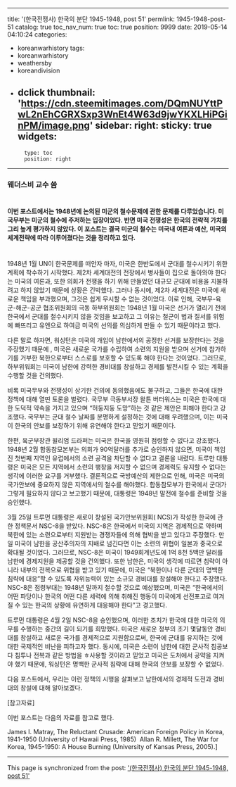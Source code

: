 
---
title: '(한국전쟁사) 한국의 분단 1945-1948, post 51'
permlink: 1945-1948-post-51
catalog: true
toc_nav_num: true
toc: true
position: 9999
date: 2019-05-14 04:10:24
categories:
- koreanwarhistory
tags:
- koreanwarhistory
- weathersby
- koreandivision
- dclick
thumbnail: 'https://cdn.steemitimages.com/DQmNUYttPwL2nEhCGRXSxp3WnEt4W63d9jwYKXLHiPGinPM/image.png'
sidebar:
    right:
        sticky: true
widgets:
    -
        type: toc
        position: right
---


### 웨더스비 교수 씀
#
#
#### 이번 포스트에서는 1948년에 논의된 미군의 철수문제에 관한 문제를 다루었습니다. 미국무부는 미군의 철수에 주저하는 입장이었다. 반면 미국 전쟁성은 한국의 전략적 가치를 그리 높게 평가하지 않았다. 이 포스트는  결국 미군의 철수는 미국내 여론과 예산, 미국의 세계전략에 따라 이루어졌다는 것을 정리하고 있다. 
#
#
1948년 1월  UN이 한국문제를  떠안자 마자, 미국은 한반도에서 군대를 철수시키기 위한 계획에 착수하기 시작했다. 제2차 세계대전의 전장에서 병사들이 집으로 돌아와야 한다는 미국의 여론과, 또한 의회가 전쟁을 하기 위해 만들었던 대규모 군대에 비용을 지불하려고 하지 않았기 때문에 상황은 긴박했다. 그러나 동시에, 제2차 세계대전은 미국에 새로운 책임을 부과했으며, 그것은 쉽게 무시할 수 없는 것이었다. 이로 인해, 국부무-육군-해군-공군 협조위원회의 극동 하부위원회는 1948년 1월 미국은 선거가 열리기 전에 한국에서 군대를 철수시키지 않을 것임을 보고하고 그 이유는 철군이 법과 질서를 위험에 빠뜨리고 유엔으로 하여금 미국의 선의를 의심하게 만들 수 있기 때문이라고 했다. 

다른 말로 하자면, 워싱턴은 미국의 개입이 남한에서의 공정한 선거를 보장한다는 것을 주장했기 때문에 , 미국은 새로운 국가를 수립하여 소련의 지원을 받으며 선거에 참가하기를 거부한 북한으로부터 스스로를 보호할 수 있도록 해야 한다는 것이었다. 그러므로, 하부위워회는 미국이 남한에 강력한     경비대를 창설하고 경제를 발전시킬 수 있는 계획을 수행할 것을 건의했다. 

비록 미국무부와 전쟁성이 상기한 건의에 동의했음에도 불구하고, 그들은 한국에 대한 정책에 대해 열띤 토론을 벌렸다. 국무부 극동부서장 왈튼 버터워스는 미국은 한국에 대한 도덕적 약속을 가지고 있으며 “허둥지둥 도망”하는 것 같은 제안은 피해야 한다고 강조했다. 국무부는 군대 철수 날짜를 분명하게 설정하는 것에 대해 우려했으며, 이는 미국이 한국의 안보를 보장하기 위해 유연해야 한다고 믿었기 때문이다. 

한편, 육군부장관 윌리엄 드라퍼는 미국은 한국을 영원히 점령할 수 없다고 강조했다. 1948년 2월 합동참모본부는 의회가 90억달러를 추가로 승인하지 않으면, 미국이 책임진 첫번째 지역인 유럽에서의 소련 공격을 차단할 수 없다고 결론을 내렸다. 트루만 대통령은 미국은 모든 지역에서 소련의 팽창을 저지할 수 없으며 경제력도 유지할 수 없다는 생각에 이러한 요구를 거부했다. 결론적으로 국방예산의 제한으로 인해, 미국은 미국의 국가안보에 중요하지 않은 지역에서의 철수를 해야했다. 합동참모부가 한국에서 군대가 그렇게 필요하지 않다고 보고했기 때문에, 대통령은 1948년 말전에 철수를 준비할 것을 승인했다.  

3월 25일 트루먼 대통령은 새로이 창설된 국가안보위원회( NCS)가 작성한 한국에 관한 정책문서  NSC-8을 받았다.  NSC-8은 한국에서 미국의 지역은 경제적으로 약하며 북한에 있는 소련으로부터 지원받는 경쟁자들에 의해 협박을 받고 있다고 주장했다. 만일 미국이 남한을 공산주의자의 지배로 넘긴다면 이는 소련의 위협이 일본과 중국으로 확대될 것이었다. 그러므로,  NSC-8은 미국이 1949회계년도에 1억 8천 5백만 달러를 남한에 경제지원을 제공할 것을 건의했다. 또한 남한은, 미국의 생각에 따르면 침략이 아니라 내부의 전복으로 위협을 받고 있기 때문에, 미국은 “북한이나 다른 군대의 명백한 침략에 대응”할 수 있도록 자위능력이 있는 소규모 경비대를 창설해야 한다고 주장했다.  NSC-8은 점령부대는 1948년 말까지 철수할 것으로 예상했으며, 미국은 “한국에서의 어떤 파당이나 한국의 어떤 다른 세력에 의해 취해진 행동이 미국에게 선전포고로 여겨질 수 있는 한국의 상황에 유연하게 대응해야 한다”고 경고했다. 

트루먼 대통령은 4월 2일  NSC-8을 승인했으며, 이러한 조치가 한국에 대한 미국의 의무를 수행하는 중간의 길이 되기를 희망했다. 미국은 새로운 정부의 초기 몇달동안 경비대를 창설하고 새로운 국가를 경제적으로 지원함으로써, 한국에 군대를 유지하는 것에 대한 국제적인 비난을 피하고자 했다. 동시에, 미국은 소련이 남한에 대한 군사적 침공보다 침투나 전복과 같은 방법을 ㅎ사용할 것이라고 믿었고 미국은 도처에서 공약을 지켜야 했기 때문에, 워싱턴은 명백한 군사적 침략에 대해 한국의 안보를 보장할 수 없었다.  

다음 포스트에서, 우리는 이런 정책의 시행을 살펴보고 남한에서의 경제적 도전과 경비대의 창설에 대해 알아보겠다. 

[참고자료]

이번 포스트는 다음의 자료를 참고로 했다. 

James I. Matray, The Reluctant Crusade: American Foreign Policy in Korea, 1941-1950 (University of Hawaii Press, 1985)
 Allan R. Millett, The War for Korea, 1945-1950: A House Burning (University of Kansas Press, 2005).] 


- - -

This page is synchronized from the post: ['(한국전쟁사) 한국의 분단 1945-1948, post 51'](https://steemit.com/@wisdomandjustice/1945-1948-post-51)
